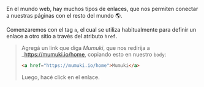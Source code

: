 En el mundo web, hay muchos tipos de enlaces, que nos permiten conectar a nuestras páginas con el resto del mundo :earth_americas:.

Comenzaremos con el tag `a`, el cual se utiliza habitualmente para definir un enlace a otro sitio a través del atributo `href`.

> Agregá un link que diga _Mumuki_, que nos redirija a _https://mumuki.io/home, copiando esto en nuestro `body`:
> 
>```html
> <a href="https://mumuki.io/home">Mumuki</a>
>```
>
> Luego, hacé click en el enlace. 

